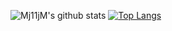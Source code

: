 
![Mj11jM's github stats](https://github-readme-stats.vercel.app/api?username=Mj11jM&count_private=true&show_icons=true&theme=great-gatsby)
[![Top Langs](https://github-readme-stats.vercel.app/api/top-langs/?username=Mj11jM)](https://github.com/anuraghazra/github-readme-stats)
<!--
**Mj11jM/Mj11jM** is a ✨ _special_ ✨ repository because its `README.md` (this file) appears on your GitHub profile.

Here are some ideas to get you started:

- 🔭 I’m currently working on ...
- 🌱 I’m currently learning ...
- 👯 I’m looking to collaborate on ...
- 🤔 I’m looking for help with ...
- 💬 Ask me about ...
- 📫 How to reach me: ...
- 😄 Pronouns: ...
- ⚡ Fun fact: ...
-->

